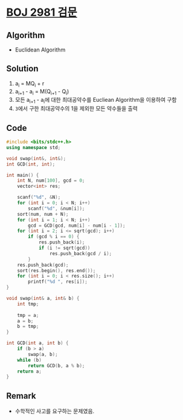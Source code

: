 [BOJ 2981 검문](https://www.acmicpc.net/problem/2981)
=====
Algorithm
-----
* Euclidean Algorithm

Solution
-----
1. a<sub>i</sub> = MQ<sub>i</sub> + r
2. a<sub>i+1</sub> - a<sub>i</sub> = M(Q<sub>i+1</sub> - Q<sub>i</sub>)
3. 모든 a<sub>i+1</sub> - a<sub>i</sub>에 대한 최대공약수를 Eucliean Algorithm을 이용하여 구함
4. ```3```에서 구한 최대공약수의 1을 제외한 모든 약수들을 출력

Code
-----

```cpp
#include <bits/stdc++.h>
using namespace std;

void swap(int&, int&);
int GCD(int, int);

int main() {
    int N, num[100], gcd = 0;
    vector<int> res;

    scanf("%d", &N);
    for (int i = 0; i < N; i++)
        scanf("%d", &num[i]);
    sort(num, num + N);
    for (int i = 1; i < N; i++)
        gcd = GCD(gcd, num[i] - num[i - 1]);
    for (int i = 2; i <= sqrt(gcd); i++)
        if (gcd % i == 0) {
            res.push_back(i);
            if (i != sqrt(gcd))
                res.push_back(gcd / i);
        }
    res.push_back(gcd);
    sort(res.begin(), res.end());
    for (int i = 0; i < res.size(); i++)
        printf("%d ", res[i]);
}

void swap(int& a, int& b) {
    int tmp;
    
    tmp = a;
    a = b;
    b = tmp;
}

int GCD(int a, int b) {
    if (b > a)
        swap(a, b);
    while (b)
        return GCD(b, a % b);
    return a;
}
```

Remark
-----
* 수학적인 사고를 요구하는 문제였음.